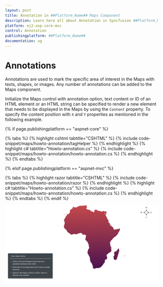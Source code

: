 ```yaml
---
layout: post
title: Annotation in ##Platform_Name## Maps Component
description: Learn here all about Annotation in Syncfusion ##Platform_Name## Maps component of Syncfusion Essential JS 2 and more.
platform: ej2-asp-core-mvc
control: Annotation
publishingplatform: ##Platform_Name##
documentation: ug
---
```


# Annotations

Annotations are used to mark the specific area of interest in the Maps with texts, shapes, or images. Any number of annotations can be added to the Maps component.

Initialize the Maps control with annotation option, text content or ID of an HTML element or an HTML string can be specified to render a new element that needs to be displayed in the Maps by using the `Content` property. To specify the content position with `X` and `Y` properties as mentioned in the following example.

{% if page.publishingplatform == "aspnet-core" %}

{% tabs %}
{% highlight cshtml tabtitle="CSHTML" %}
{% include code-snippet/maps/howto-annotation/tagHelper %}
{% endhighlight %}
{% highlight c# tabtitle="Howto-annotation.cs" %}
{% include code-snippet/maps/howto-annotation/howto-annotation.cs %}
{% endhighlight %}
{% endtabs %}

{% elsif page.publishingplatform == "aspnet-mvc" %}

{% tabs %}
{% highlight razor tabtitle="CSHTML" %}
{% include code-snippet/maps/howto-annotation/razor %}
{% endhighlight %}
{% highlight c# tabtitle="Howto-annotation.cs" %}
{% include code-snippet/maps/howto-annotation/howto-annotation.cs %}
{% endhighlight %}
{% endtabs %}
{% endif %}



![Annotation](../images/How-to/annotation.PNG)